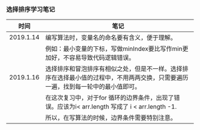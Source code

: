 ### 选择排序学习笔记

| 时间 | 笔记 |
|---|---|
|2019.1.14|编写算法时，变量名的命名要有含义，便于理解。
|  | 例如：最小变量的下标，写做minIndex要比写作min更加好，不容易导致代码逻辑错误。
|2019.1.16|选择排序和冒泡排序有相似之处，但是不一样。选择排序在选择最小值的过程中，不用两两交换，只需要遍历一遍，找到每一轮中的最小值即可。
|  | 在这次复习中，对于for 循环的边界条件，出现了错误。应该为i< arr.length 写成了 i < arr.length -1.
|  | 所以，在写算法的时候，边界条件需要特别注意。


